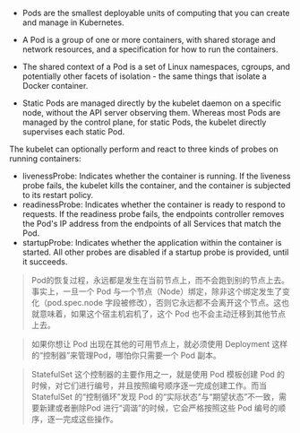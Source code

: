 + Pods are the smallest deployable units of computing that you can create and manage in Kubernetes.
+ A Pod is a group of one or more containers, with shared storage and network resources, and a specification for how to run the containers.
+ The shared context of a Pod is a set of Linux namespaces, cgroups, and potentially other facets of isolation - the same things that isolate a Docker container.

+ Static Pods are managed directly by the kubelet daemon on a specific node, without the API server observing them. Whereas most Pods are managed by the control plane, for static Pods, the kubelet directly supervises each static Pod.

The kubelet can optionally perform and react to three kinds of probes on running containers:
+ livenessProbe: Indicates whether the container is running. If the liveness probe fails, the kubelet kills the container, and the container is subjected to its restart policy.
+ readinessProbe: Indicates whether the container is ready to respond to requests. If the readiness probe fails, the endpoints controller removes the Pod's IP address from the endpoints of all Services that match the Pod.
+ startupProbe: Indicates whether the application within the container is started. All other probes are disabled if a startup probe is provided, until it succeeds. 


> Pod的恢复过程，永远都是发生在当前节点上，而不会跑到别的节点上去。事实上，一旦一个 Pod 与一个节点（Node）绑定，除非这个绑定发生了变化（pod.spec.node 字段被修改），否则它永远都不会离开这个节点。这也就意味着，如果这个宿主机宕机了，这个 Pod 也不会主动迁移到其他节点上去。

> 如果你想让 Pod 出现在其他的可用节点上，就必须使用 Deployment 这样的“控制器”来管理Pod，哪怕你只需要一个 Pod 副本。



> StatefulSet 这个控制器的主要作用之一，就是使用 Pod 模板创建 Pod 的时候，对它们进行编号，并且按照编号顺序逐一完成创建工作。而当 StatefulSet 的“控制循环”发现 Pod 的“实际状态”与“期望状态”不一致，需要新建或者删除Pod 进行“调谐”的时候，它会严格按照这些 Pod 编号的顺序，逐一完成这些操作。
